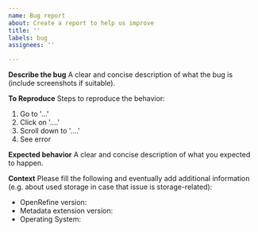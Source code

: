 ```yaml
---
name: Bug report
about: Create a report to help us improve
title: ''
labels: bug
assignees: ''

---
```


**Describe the bug**
A clear and concise description of what the bug is (include screenshots if suitable).

**To Reproduce**
Steps to reproduce the behavior:
1. Go to '...'
2. Click on '....'
3. Scroll down to '....'
4. See error

**Expected behavior**
A clear and concise description of what you expected to happen.

**Context**
Please fill the following and eventually add additional information (e.g. about used storage in case that issue is storage-related):
- OpenRefine version:
- Metadata extension version:
- Operating System:
